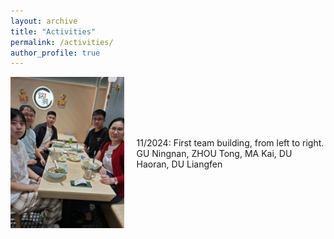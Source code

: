 ```yaml
---
layout: archive
title: "Activities"
permalink: /activities/
author_profile: true
---
```


<div style="display: flex; align-items: center; margin-bottom: 20px; gap: 20px; padding-left: 0;">
  <div style="flex: 0.6;">
    <img src="/images/team-building-202411.jpg" alt="Team Building 2024" style="width: 100%; height: auto;">
  </div>
  <div style="flex: 1;">
    11/2024: First team building, from left to right. GU Ningnan, ZHOU Tong, MA Kai, DU Haoran, DU Liangfen
  </div>
</div>

<!-- You can add content here using markdown or HTML -->

<!-- Example:
### Conference Presentations
*   **Event Name 1**, *Location*, Date - "Title of Presentation"
*   **Workshop Name 1**, *Location*, Date - "Topic"

### Invited Talks
*   **Institution Name**, *Location*, Date - "Title of Talk"
-->